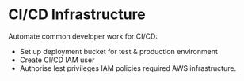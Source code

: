 # CI/CD Infrastructure

Automate common developer work for CI/CD:
- Set up deployment bucket for test & production environment
- Create CI/CD IAM user
- Authorise lest privileges IAM policies required AWS infrastructure.
